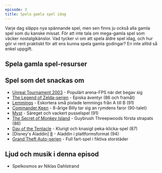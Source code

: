 ```yaml
---
episode: 3
title: Spela gamla spel idag
---
```


Varje dag släpps nya spännande spel, men sen finns ju också alla gamla spel som du kanske missat. För att inte tala om mega-gamla spel som väcker nostalgikänslor. Vad tycker vi om att spela äldre spel idag, och hur gör vi rent praktiskt för att ens kunna spela gamla godingar? En inte alltid så enkel uppgift.

## Spela gamla spel-resurser

## Spel som det snackas om

* [Unreal Tournament 2003][1] - Populärt arena-FPS när det begav sig
* [The Legend of Zelda-serien][5] - Episka äventyr (86 och framåt)
* [Lemmings][3] - Eskortera små pixlade lemmings från A till B (91)
* [Commander Keen][4] - 8-årige Billy tar sig an rymdens faror (90-talet)
* [Myst][6] - Säreget och vackert pusselspel (91)
* [The Secret of Monkey Island][2] - Guybrush Threepwoods första strapats (86)
* [Day of the Tentacle][7] - Klurigt och knasigt peka-klicka-spel (87)
* [Disney's Aladdin] [8] - Aladdin i plattformsformat (94)
* [Grand Theft Auto-serien][9] - Full fart-spel i fiktiva storstäder


## Ljud och musik i denna episod

* Spelkosmos av Niklas Dahlstrand

[1]: https://en.wikipedia.org/wiki/Unreal_Tournament_2003
[2]: https://en.wikipedia.org/wiki/The_Secret_of_Monkey_Island
[3]: https://en.wikipedia.org/wiki/Lemmings_(video_game)
[4]: https://en.wikipedia.org/wiki/Commander_Keen
[5]: https://en.wikipedia.org/wiki/The_Legend_of_Zelda
[6]: https://en.wikipedia.org/wiki/Myst
[7]: https://en.wikipedia.org/wiki/Day_of_the_Tentacle
[8]: https://en.wikipedia.org/wiki/Disney%27s_Aladdin_(1994_video_game)
[9]: https://en.wikipedia.org/wiki/Grand_Theft_Auto_(series)
